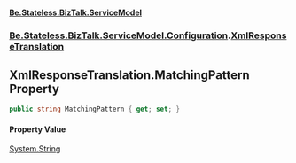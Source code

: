 #### [Be.Stateless.BizTalk.ServiceModel](README.md 'README')
### [Be.Stateless.BizTalk.ServiceModel.Configuration](Be.Stateless.BizTalk.ServiceModel.Configuration.md 'Be.Stateless.BizTalk.ServiceModel.Configuration').[XmlResponseTranslation](XmlResponseTranslation.md 'Be.Stateless.BizTalk.ServiceModel.Configuration.XmlResponseTranslation')

## XmlResponseTranslation.MatchingPattern Property

```csharp
public string MatchingPattern { get; set; }
```

#### Property Value
[System.String](https://docs.microsoft.com/en-us/dotnet/api/System.String 'System.String')